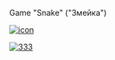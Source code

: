 Game "Snake" ("Змейка")

<a href='https://postimages.org/' target='_blank'><img src='https://i.postimg.cc/SN8PkGRM/icon.png' border='0' alt='icon'/></a>

<a href='https://postimages.org/' target='_blank'><img src='https://i.postimg.cc/jjPTFNhs/333.jpg' border='0' alt='333'/></a>







